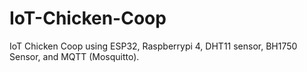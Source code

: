 # IoT-Chicken-Coop
IoT Chicken Coop using ESP32, Raspberrypi 4, DHT11 sensor, BH1750 Sensor, and MQTT (Mosquitto).
